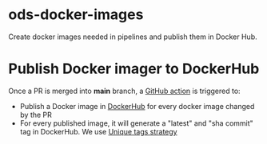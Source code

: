 # ods-docker-images
Create docker images needed in pipelines and publish them in Docker Hub.

# Publish Docker imager to DockerHub
Once a PR is merged into __main__ branch, a [GitHub action](https://github.com/opendevstack/ods-docker-images/actions)  is triggered to:
- Publish a Docker image in [DockerHub](https://hub.docker.com/u/opendevstackorg) for every docker image changed by the PR
- For every published image, it will generate a "latest" and "sha commit" tag in DockerHub. We use [Unique tags strategy](https://docs.microsoft.com/en-us/azure/container-registry/container-registry-image-tag-version#unique-tags)







